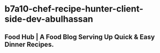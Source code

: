 # b7a10-chef-recipe-hunter-client-side-dev-abulhassan
## Food Hub | A Food Blog Serving Up Quick & Easy Dinner Recipes.
 

